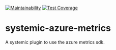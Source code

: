[![Maintainability](https://api.codeclimate.com/v1/badges/b16355291b9ead37c0a4/maintainability)](https://codeclimate.com/github/onebeyond/systemic-azure-metrics/maintainability)
[![Test Coverage](https://api.codeclimate.com/v1/badges/b16355291b9ead37c0a4/test_coverage)](https://codeclimate.com/github/onebeyond/systemic-azure-metrics/test_coverage)

# systemic-azure-metrics

A systemic plugin to use the azure metrics sdk.
